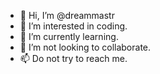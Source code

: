 - 👋 Hi, I’m @dreammastr
- 👀 I’m interested in coding. 
- 🌱 I’m currently learning. 
- 💞️ I’m not looking to collaborate. 
- 📫 Do not try to reach me. 

<!---
dreammastr/dreammastr is a ✨ special ✨ repository because its `README.md` (this file) appears on your GitHub profile.
You can click the Preview link to take a look at your changes.
--->
